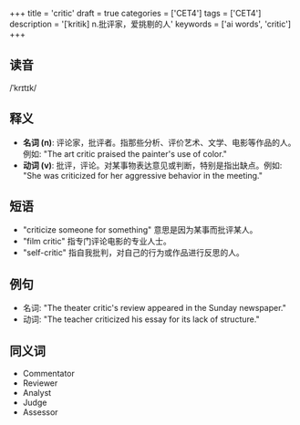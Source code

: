 +++
title = 'critic'
draft = true
categories = ['CET4']
tags = ['CET4']
description = '[ˈkritik] n.批评家，爱挑剔的人'
keywords = ['ai words', 'critic']
+++

## 读音
/ˈkrɪtɪk/

## 释义
- **名词 (n)**: 评论家，批评者。指那些分析、评价艺术、文学、电影等作品的人。例如: "The art critic praised the painter's use of color."
- **动词 (v)**: 批评，评论。对某事物表达意见或判断，特别是指出缺点。例如: "She was criticized for her aggressive behavior in the meeting."

## 短语
- "criticize someone for something" 意思是因为某事而批评某人。
- "film critic" 指专门评论电影的专业人士。
- "self-critic" 指自我批判，对自己的行为或作品进行反思的人。

## 例句
- 名词: "The theater critic's review appeared in the Sunday newspaper."
- 动词: "The teacher criticized his essay for its lack of structure."

## 同义词
- Commentator
- Reviewer
- Analyst
- Judge
- Assessor
